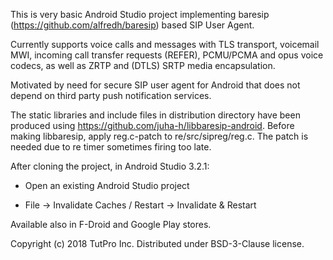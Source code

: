 This is very basic Android Studio project implementing baresip
(https://github.com/alfredh/baresip) based SIP User Agent.

Currently supports voice calls and messages with TLS transport,
voicemail MWI, incoming call transfer requests (REFER), PCMU/PCMA and
opus voice codecs, as well as ZRTP and (DTLS) SRTP media encapsulation.

Motivated by need for secure SIP user agent for Android that does not
depend on third party push notification services.

The static libraries and include files in distribution directory have
been produced using https://github.com/juha-h/libbaresip-android.
Before making libbaresip, apply reg.c-patch to re/src/sipreg/reg.c.  The
patch is needed due to re timer sometimes firing too late.

After cloning the project, in Android Studio 3.2.1:

- Open an existing Android Studio project

- File -> Invalidate Caches / Restart -> Invalidate & Restart

Available also in F-Droid and Google Play stores.

Copyright (c) 2018 TutPro Inc. Distributed under BSD-3-Clause license.
